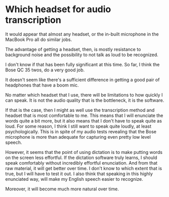 # Which headset for audio transcription
It would appear that almost any headset, or the in-built microphone in the MacBook Pro all do similar jobs.

The advantage of getting a headset, then, is mostly resistance to background noise and the possibility to not talk as loud to be recognized.

I don't know if that has been fully significant at this time. So far, I think the Bose QC 35 twos, do a very good job.

It doesn't seem like there's a sufficient difference in getting a good pair of headphones that have a boom mic.

No matter which headset that I use, there will be limitations to how quickly I can speak. It is not the audio quality that is the bottleneck, it is the software.

If that is the case, then I might as well use the transcription method and headset that is most comfortable to me. This means that I will enunciate the words quite a bit more, but it also means that I don't have to speak quite as loud. For some reason, I think I still want to speak quite loudly, at least psychologically. This is in spite of my audio tests revealing that the Bose microphone is more than adequate for capturing even pretty low level speech.

However, it seems that the point of using dictation is to make putting words on the screen less effortful. If the dictation software truly learns, I should speak comfortably without incredibly effortful enunciation. And from that raw material, it will get better over time. I don't know to which extent that is true, but I will have to test it out. I also think that speaking in this highly enunciated way, will make my English speech easier to recognize.

Moreover, it will become much more natural over time.

<!-- {BearID:8A95A9FA-441D-4826-9275-8058D23BAB53-12104-000039E99980DF51} -->
